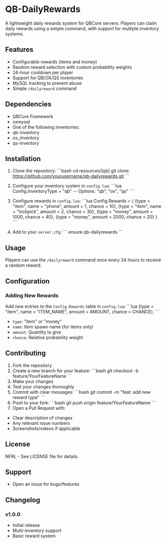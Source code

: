 # QB-DailyRewards

A lightweight daily rewards system for QBCore servers. Players can claim daily rewards using a simple command, with support for multiple inventory systems.

## Features
- Configurable rewards (items and money) 
- Random reward selection with custom probability weights
- 24-hour cooldown per player
- Support for QB/OX/QS inventories
- MySQL tracking to prevent abuse
- Simple `/dailyreward` command

## Dependencies
- QBCore Framework
- oxmysql
- One of the following inventories:
 - qb-inventory
 - ox_inventory
 - qs-inventory

## Installation

1. Clone the repository:
\```bash
cd resources/[qb]
git clone https://github.com/yourusername/qb-dailyrewards.git
\```

2. Configure your inventory system in `config.lua`:
\```lua
Config.InventoryType = "qb" -- Options: "qb", "ox", "qs"
\```

3. Configure rewards in `config.lua`:
\```lua
Config.Rewards = {
   {type = "item", name = "phone", amount = 1, chance = 10},
   {type = "item", name = "lockpick", amount = 2, chance = 30},
   {type = "money", amount = 1000, chance = 40},
   {type = "money", amount = 2000, chance = 20}
}
\```

4. Add to your `server.cfg`:
\```
ensure qb-dailyrewards
\```

## Usage

Players can use the `/dailyreward` command once every 24 hours to receive a random reward.

## Configuration

### Adding New Rewards
Add new entries to the `Config.Rewards` table in `config.lua`:
\```lua
{type = "item", name = "ITEM_NAME", amount = AMOUNT, chance = CHANCE},
\```
- `type`: "item" or "money"
- `name`: Item spawn name (for items only)
- `amount`: Quantity to give
- `chance`: Relative probability weight

## Contributing

1. Fork the repository
2. Create a new branch for your feature:
\```bash
git checkout -b feature/YourFeatureName
\```
3. Make your changes
4. Test your changes thoroughly
5. Commit with clear messages:
\```bash
git commit -m "feat: add new reward type"
\```
6. Push to your fork:
\```bash
git push origin feature/YourFeatureName
\```
7. Open a Pull Request with:
  - Clear description of changes
  - Any relevant issue numbers
  - Screenshots/videos if applicable

## License
NFRL - See LICENSE file for details

## Support
- Open an issue for bugs/features

## Changelog
### v1.0.0
- Initial release
- Multi-inventory support
- Basic reward system
